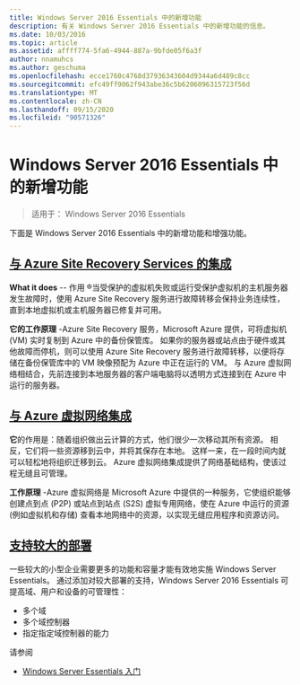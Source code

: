 ```yaml
---
title: Windows Server 2016 Essentials 中的新增功能
description: 有关 Windows Server 2016 Essentials 中的新增功能的信息。
ms.date: 10/03/2016
ms.topic: article
ms.assetid: affff774-5fa6-4944-887a-9bfde05f6a3f
author: nnamuhcs
ms.author: geschuma
ms.openlocfilehash: ecce1760c4768d37936343604d9344a6d489c8cc
ms.sourcegitcommit: efc49ff9062f943abe36c5b6206096315723f56d
ms.translationtype: MT
ms.contentlocale: zh-CN
ms.lasthandoff: 09/15/2020
ms.locfileid: "90571326"
---
```

# <a name="whats-new-in-windows-server-2016-essentials"></a>Windows Server 2016 Essentials 中的新增功能

> 适用于： Windows Server 2016 Essentials

下面是 Windows Server 2016 Essentials 中的新增功能和增强功能。

## <a name="integration-with-azure-site-recovery-services"></a>[与 Azure Site Recovery Services 的集成](azure-site-recovery-services-integration.md)

**What it does**  -- 作用 &reg;当受保护的虚拟机失败或运行受保护虚拟机的主机服务器发生故障时，使用 Azure Site Recovery 服务进行故障转移会保持业务连续性，直到本地虚拟机或主机服务器已修复并可用。

**它的工作原理** -Azure Site Recovery 服务，Microsoft Azure 提供，可将虚拟机 (VM) 实时复制到 Azure 中的备份保管库。 如果你的服务器或站点由于硬件或其他故障而停机，则可以使用 Azure Site Recovery 服务进行故障转移，以便将存储在备份保管库中的 VM 映像预配为 Azure 中正在运行的 VM。 与 Azure 虚拟网络相结合，先前连接到本地服务器的客户端电脑将以透明方式连接到在 Azure 中运行的服务器。

## <a name="integration-with-azure-virtual-network"></a>[与 Azure 虚拟网络集成](azure-virtual-network-integration.md)

**它**的作用是：随着组织做出云计算的方式，他们很少一次移动其所有资源。 相反，它们将一些资源移到云中，并将其保存在本地。 这样一来，在一段时间内就可以轻松地将组织迁移到云。 Azure 虚拟网络集成提供了网络基础结构，使该过程无缝且可管理。

**工作原理** -Azure 虚拟网络是 Microsoft Azure 中提供的一种服务，它使组织能够创建点到点 (P2P) 或站点到站点 (S2S) 虚拟专用网络，使在 Azure 中运行的资源 (例如虚拟机和存储) 查看本地网络中的资源，以实现无缝应用程序和资源访问。

## <a name="support-for-larger-deployments"></a>[支持较大的部署](support-for-larger-deployments.md)

一些较大的小型企业需要更多的功能和容量才能有效地实施 Windows Server Essentials。 通过添加对较大部署的支持，Windows Server 2016 Essentials 可提高域、用户和设备的可管理性：

- 多个域
- 多个域控制器
- 指定指定域控制器的能力

请参阅

- [Windows Server Essentials 入门](get-started.md)
